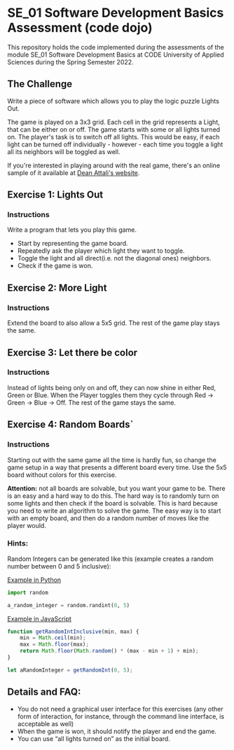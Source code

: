 # SE_01 Software Development Basics Assessment (code dojo)

This repository holds the code implemented during the assessments of the module SE_01 Software Development Basics at CODE University of Applied Sciences during the Spring Semester 2022.

## The Challenge

Write a piece of software which allows you to play the logic puzzle Lights Out.

The game is played on  a 3x3 grid.
Each cell in the grid represents a  Light, that can be either on or off.
The game starts with some or all lights turned on.
The player's task is to switch off all lights.
This would be easy, if each light can be turned off individually - however - each time you toggle a light all its neighbors will be toggled as well.

If you're interested in playing around with the real game, there's an online sample of it available at [Dean Attali's website](https://daattali.com/shiny/lightsout/).

## Exercise 1: Lights Out 
 
### Instructions 
 
Write a program that lets you play this game. 

- Start by representing the game board. 
- Repeatedly ask the player which light they want to toggle. 
- Toggle the light and all direct(i.e. not the diagonal ones) neighbors. 
- Check if the game is won. 

## Exercise 2: More Light

### Instructions

Extend the board to also allow a 5x5 grid. The rest of the game play stays the same.


## Exercise 3: Let there be color

### Instructions

Instead of lights being only on and off, they can now shine in either Red, Green or Blue.
When the Player toggles them they cycle through Red -> Green -> Blue -> Off.
The rest of the game stays the same.

## Exercise 4: Random Boards`

### Instructions

Starting out with the same game all the time is hardly fun, so change the game setup in a way that
presents a different board every time.
Use the 5x5 board without colors for this exercise.

**Attention:** not all boards are solvable, but you want  your game to be.
There is an easy and a hard way to do this.
The hard way  is to randomly turn on some lights and  then check if the board is solvable. This is
hard because you need to write an algorithm to solve the game.
The easy way  is to start with an empty board, and  then do a random number of moves like the
player would.

### Hints:
Random Integers can be generated like this (example creates a random number between 0 and 5 inclusive):

[Example in Python](https://docs.python.org/3.10/library/random.html)
```python
import random

a_random_integer = random.randint(0, 5)
```

[Example in JavaScript](https://developer.mozilla.org/en-US/docs/Web/JavaScript/Reference/Global_Objects/Math/random)
```js
function getRandomIntInclusive(min, max) {
    min = Math.ceil(min);
    max = Math.floor(max);
    return Math.floor(Math.random() * (max - min + 1) + min);
}

let aRandomInteger = getRandomInt(0, 5);
```

## Details and FAQ:

- You do not need a graphical user interface for this exercises (any other form of interaction, for instance, through the command line interface, is acceptable as well)
- When the game is won, it should notify the player and end the game.
- You can use “all lights turned on” as the initial board.
